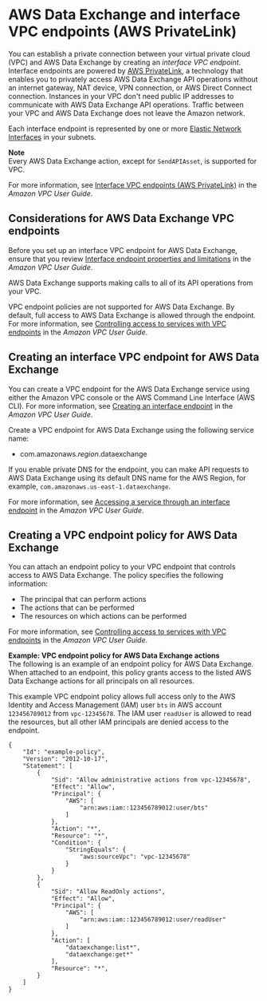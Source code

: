 # AWS Data Exchange and interface VPC endpoints \(AWS PrivateLink\)<a name="vpc-interface-endpoints"></a>

You can establish a private connection between your virtual private cloud \(VPC\) and AWS Data Exchange by creating an *interface VPC endpoint*\. Interface endpoints are powered by [AWS PrivateLink](http://aws.amazon.com/privatelink), a technology that enables you to privately access AWS Data Exchange API operations without an internet gateway, NAT device, VPN connection, or AWS Direct Connect connection\. Instances in your VPC don't need public IP addresses to communicate with AWS Data Exchange API operations\. Traffic between your VPC and AWS Data Exchange does not leave the Amazon network\. 

Each interface endpoint is represented by one or more [Elastic Network Interfaces](https://docs.aws.amazon.com/AWSEC2/latest/UserGuide/using-eni.html) in your subnets\. 

**Note**  
Every AWS Data Exchange action, except for `SendAPIAsset`, is supported for VPC\. 

For more information, see [Interface VPC endpoints \(AWS PrivateLink\)](https://docs.aws.amazon.com/vpc/latest/userguide/vpce-interface.html) in the *Amazon VPC User Guide*\. 

## Considerations for AWS Data Exchange VPC endpoints<a name="vpc-endpoint-considerations"></a>

Before you set up an interface VPC endpoint for AWS Data Exchange, ensure that you review [Interface endpoint properties and limitations](https://docs.aws.amazon.com/vpc/latest/userguide/vpce-interface.html#vpce-interface-limitations) in the *Amazon VPC User Guide*\. 

AWS Data Exchange supports making calls to all of its API operations from your VPC\. 

VPC endpoint policies are not supported for AWS Data Exchange\. By default, full access to AWS Data Exchange is allowed through the endpoint\. For more information, see [Controlling access to services with VPC endpoints](https://docs.aws.amazon.com/vpc/latest/userguide/vpc-endpoints-access.html) in the *Amazon VPC User Guide*\.

## Creating an interface VPC endpoint for AWS Data Exchange<a name="vpc-endpoint-create"></a>

You can create a VPC endpoint for the AWS Data Exchange service using either the Amazon VPC console or the AWS Command Line Interface \(AWS CLI\)\. For more information, see [Creating an interface endpoint](https://docs.aws.amazon.com/vpc/latest/userguide/vpce-interface.html#create-interface-endpoint) in the *Amazon VPC User Guide*\.

Create a VPC endpoint for AWS Data Exchange using the following service name: 
+ com\.amazonaws\.*region*\.dataexchange

If you enable private DNS for the endpoint, you can make API requests to AWS Data Exchange using its default DNS name for the AWS Region, for example, `com.amazonaws.us-east-1.dataexchange`\.

For more information, see [Accessing a service through an interface endpoint](https://docs.aws.amazon.com/vpc/latest/userguide/vpce-interface.html#access-service-though-endpoint) in the *Amazon VPC User Guide*\.

## Creating a VPC endpoint policy for AWS Data Exchange<a name="vpc-endpoint-policy"></a>

You can attach an endpoint policy to your VPC endpoint that controls access to AWS Data Exchange\. The policy specifies the following information:
+ The principal that can perform actions
+ The actions that can be performed
+ The resources on which actions can be performed

For more information, see [Controlling access to services with VPC endpoints](https://docs.aws.amazon.com/vpc/latest/userguide/vpc-endpoints-access.html) in the *Amazon VPC User Guide*\. 

**Example: VPC endpoint policy for AWS Data Exchange actions**  
The following is an example of an endpoint policy for AWS Data Exchange\. When attached to an endpoint, this policy grants access to the listed AWS Data Exchange actions for all principals on all resources\.

This example VPC endpoint policy allows full access only to the AWS Identity and Access Management \(IAM\) user `bts` in AWS account `123456789012` from `vpc-12345678`\. The IAM user `readUser` is allowed to read the resources, but all other IAM principals are denied access to the endpoint\.

```
{ 
    "Id": "example-policy",
    "Version": "2012-10-17",
    "Statement": [ 
        {
            "Sid": "Allow administrative actions from vpc-12345678",
            "Effect": "Allow", 
            "Principal": {
                "AWS": [
                    "arn:aws:iam::123456789012:user/bts"
                ]
            }, 
            "Action": "*", 
            "Resource": "*",
            "Condition": {
                "StringEquals": {
                    "aws:sourceVpc": "vpc-12345678"
                }
            }
        },
        {
            "Sid": "Allow ReadOnly actions",
            "Effect": "Allow", 
            "Principal": {
                "AWS": [
                    "arn:aws:iam::123456789012:user/readUser"
                ]
            }, 
            "Action": [
                "dataexchange:list*",
                "dataexchange:get*"
            ], 
            "Resource": "*",
        }
    ]
}
```